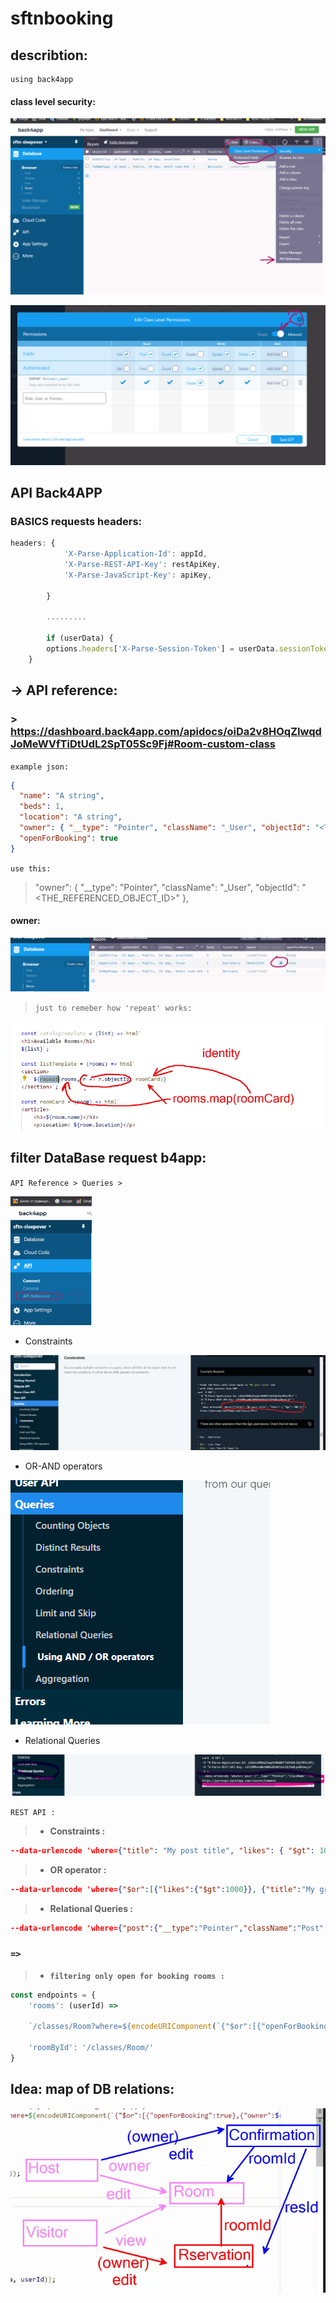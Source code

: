 # sftnbooking

## describtion:
```
using back4app

``` 
#### class level security:

![class level sec image](mdAssets/claslevelsec.png)

![Alt text](mdAssets/shema%20level%20security.png)

## API Back4APP 
### BASICS requests headers:

```js
headers: {
            'X-Parse-Application-Id': appId,
            'X-Parse-REST-API-Key': restApiKey,
            'X-Parse-JavaScript-Key': apiKey,

        }

        .........

        if (userData) {
        options.headers['X-Parse-Session-Token'] = userData.sessionToken;
    }
```


## -> API reference:

### > https://dashboard.back4app.com/apidocs/oiDa2v8HOqZIwqdJoMeWVfTiDtUdL2SpT05Sc9Fj#Room-custom-class

`example json:`

```JSON
{
  "name": "A string",
  "beds": 1,
  "location": "A string",
  "owner": { "__type": "Pointer", "className": "_User", "objectId": "<THE_REFERENCED_OBJECT_ID>" },
  "openForBooking": true
}
```

`use this:`
>  "owner": { "__type": "Pointer", "className": "_User", "objectId": "<THE_REFERENCED_OBJECT_ID>" },


#### owner:
![Alt text](mdAssets/ownerPointer.png)


> `just to remeber how 'repeat' works:`

![Alt text](mdAssets/repeat.png)

## filter DataBase request b4app: 

`API Reference > Queries > `

<img src="mdAssets/b4appFilter.png" width="130" 
         alt="api ref constraints">


* Constraints

![Alt text](mdAssets/queries-constraints.png)

* OR-AND operators

![Alt text](mdAssets/orandUsing.png)

* Relational Queries

![Alt text](mdAssets/queryRelational.png)

`REST API :`
> * **Constraints :**
```JSON
--data-urlencode 'where={"title": "My post title", "likes": { "$gt": 100 }}' \
```

> *  **OR operator :**
```JSON
--data-urlencode 'where={"$or":[{"likes":{"$gt":1000}}, {"title":"My great post"}], "author": {"__type":"Pointer","className":"_User","objectId":"kzunnPFh5i"}}' \
```
> * **Relational Queries :**

```JSON
--data-urlencode 'where={"post":{"__type":"Pointer","className":"Post","objectId":"<OBJECT_ID>"}}' \
```

### `=>`
>  + **`filtering only open for booking rooms :`**
```js
const endpoints = {
    'rooms': (userId) =>
    
    `/classes/Room?where=${encodeURIComponent(`{"$or":[{"openForBooking":true},{"owner":${JSON.stringify(createPointer('_User', userId))}}]}`)}`,

    'roomById': '/classes/Room/'
}
```

## Idea: map of DB relations:

![Alt text](mdAssets/dbrelmap.png)